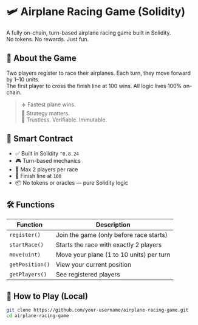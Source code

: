 # 🛩️ Airplane Racing Game (Solidity)    
    
A fully on-chain, turn-based airplane racing game built in Solidity.      
No tokens. No rewards. Just fun.  
  
## 🚀 About the Game  

Two players register to race their airplanes. Each turn, they move forward by 1–10 units.  
The first player to cross the finish line at 100 wins. All logic lives 100% on-chain.
  
> ✈️ Fastest plane wins.   
> 🧠 Strategy matters.    
> 🔐 Trustless. Verifiable. Immutable.  

## 🧱 Smart Contract

- ✅ Built in Solidity `^0.8.24`  
- 🎮 Turn-based mechanics
- 👥 Max 2 players per race   
- 🎯 Finish line at `100`
- 📦 No tokens or oracles — pure Solidity logic 

## 🛠️ Functions

| Function          | Description                                      |
|-------------------|--------------------------------------------------|
| `register()`      | Join the game (only before race starts)         |
| `startRace()`     | Starts the race with exactly 2 players          |
| `move(uint)`      | Move your plane (1 to 10 units) per turn        |
| `getPosition()`   | View your current position                      |
| `getPlayers()`    | See registered players                          |

## 🧪 How to Play (Local)

```bash
git clone https://github.com/your-username/airplane-racing-game.git
cd airplane-racing-game
